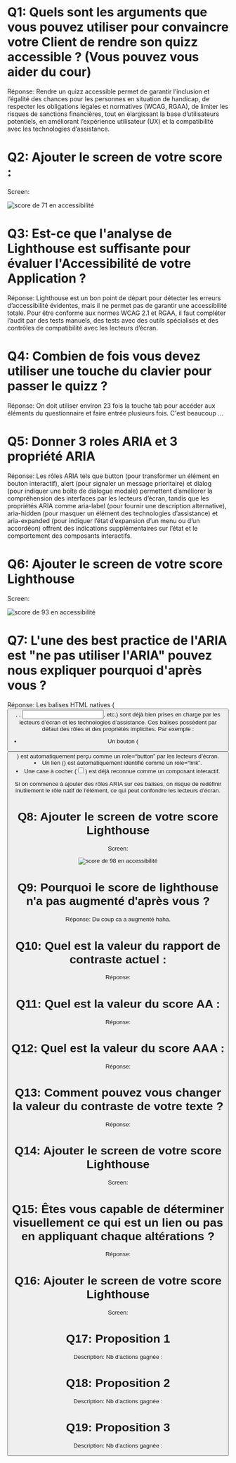 # Q1: Quels sont les arguments que vous pouvez utiliser pour convaincre votre Client de rendre son quizz accessible ? (Vous pouvez vous aider du cour)
Réponse: Rendre un quizz accessible permet de garantir l’inclusion et l’égalité des chances pour les personnes en situation de handicap, de respecter les obligations légales et normatives (WCAG, RGAA), de limiter les risques de sanctions financières, tout en élargissant la base d’utilisateurs potentiels, en améliorant l’expérience utilisateur (UX) et la compatibilité avec les technologies d’assistance.

# Q2: Ajouter le screen de votre score :
Screen: 

![score de 71 en accessibilité](image.png)

# Q3: Est-ce que l'analyse de Lighthouse est suffisante pour évaluer l'Accessibilité de votre Application ?
Réponse: Lighthouse est un bon point de départ pour détecter les erreurs d’accessibilité évidentes, mais il ne permet pas de garantir une accessibilité totale. Pour être conforme aux normes WCAG 2.1 et RGAA, il faut compléter l’audit par des tests manuels, des tests avec des outils spécialisés et des contrôles de compatibilité avec les lecteurs d’écran.

# Q4: Combien de fois vous devez utiliser une touche du clavier pour passer le quizz ?
Réponse: On doit utiliser environ 23 fois la touche tab pour accéder aux éléments du questionnaire et faire entrée plusieurs fois. C'est beaucoup ...

# Q5: Donner 3 roles ARIA et 3 propriété ARIA
Réponse: Les rôles ARIA tels que button (pour transformer un élément en bouton interactif), alert (pour signaler un message prioritaire) et dialog (pour indiquer une boîte de dialogue modale) permettent d’améliorer la compréhension des interfaces par les lecteurs d’écran, tandis que les propriétés ARIA comme aria-label (pour fournir une description alternative), aria-hidden (pour masquer un élément des technologies d’assistance) et aria-expanded (pour indiquer l’état d’expansion d’un menu ou d’un accordéon) offrent des indications supplémentaires sur l’état et le comportement des composants interactifs.

# Q6: Ajouter le screen de votre score Lighthouse
Screen: 

![score de 93 en accessibilité](image-3.png)

# Q7: L'une des best practice de l'ARIA est "ne pas utiliser l'ARIA" pouvez nous expliquer pourquoi d'après vous ?
Réponse: Les balises HTML natives (<button>, <a>, <input>, etc.) sont déjà bien prises en charge par les lecteurs d’écran et les technologies d’assistance. Ces balises possèdent par défaut des rôles et des propriétés implicites. 
Par exemple :
- Un bouton (<button>) est automatiquement perçu comme un role=“button” par les lecteurs d’écran.
- Un lien (<a>) est automatiquement identifié comme un role=“link”.
- Une case à cocher (<input type="checkbox">) est déjà reconnue comme un composant interactif.

Si on commence à ajouter des rôles ARIA sur ces balises, on risque de redéfinir inutilement le rôle natif de l’élément, ce qui peut confondre les lecteurs d’écran.

# Q8: Ajouter le screen de votre score Lighthouse
Screen:

![score de 98 en accessibilité](image-2.png)

# Q9: Pourquoi le score de lighthouse n'a pas augmenté d'après vous ?
Réponse: Du coup ca a augmenté haha.

# Q10: Quel est la valeur du rapport de contraste actuel :
Réponse: 

# Q11: Quel est la valeur du score AA :
Réponse:

# Q12: Quel est la valeur du score AAA :
Réponse:

# Q13: Comment pouvez vous changer la valeur du contraste de votre texte ?
Réponse:

# Q14: Ajouter le screen de votre score Lighthouse
Screen:

# Q15: Êtes vous capable de déterminer visuellement ce qui est un lien ou pas en appliquant chaque altérations ?
Réponse:

# Q16: Ajouter le screen de votre score Lighthouse
Screen:

# Q17:  Proposition 1
Description:
Nb d'actions gagnée : 

# Q18:  Proposition 2
Description:
Nb d'actions gagnée : 

# Q19:  Proposition 3
Description:
Nb d'actions gagnée : 
